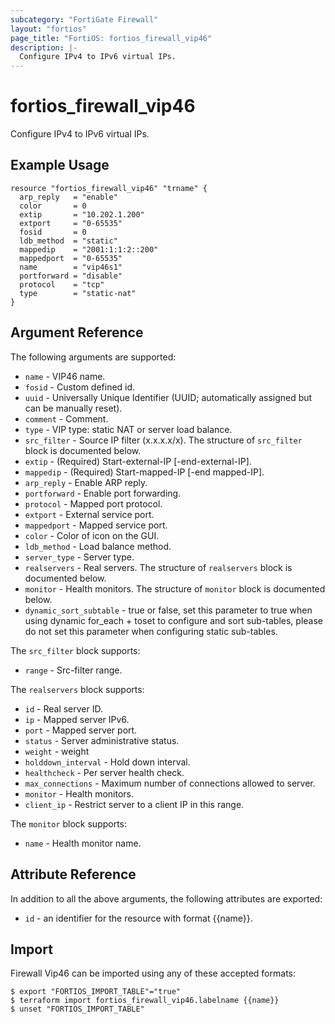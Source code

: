 ```yaml
---
subcategory: "FortiGate Firewall"
layout: "fortios"
page_title: "FortiOS: fortios_firewall_vip46"
description: |-
  Configure IPv4 to IPv6 virtual IPs.
---
```


# fortios_firewall_vip46
Configure IPv4 to IPv6 virtual IPs.

## Example Usage

```hcl
resource "fortios_firewall_vip46" "trname" {
  arp_reply   = "enable"
  color       = 0
  extip       = "10.202.1.200"
  extport     = "0-65535"
  fosid       = 0
  ldb_method  = "static"
  mappedip    = "2001:1:1:2::200"
  mappedport  = "0-65535"
  name        = "vip46s1"
  portforward = "disable"
  protocol    = "tcp"
  type        = "static-nat"
}
```

## Argument Reference


The following arguments are supported:

* `name` - VIP46 name.
* `fosid` - Custom defined id.
* `uuid` - Universally Unique Identifier (UUID; automatically assigned but can be manually reset).
* `comment` - Comment.
* `type` - VIP type: static NAT or server load balance.
* `src_filter` - Source IP filter (x.x.x.x/x). The structure of `src_filter` block is documented below.
* `extip` - (Required) Start-external-IP [-end-external-IP].
* `mappedip` - (Required) Start-mapped-IP [-end mapped-IP].
* `arp_reply` - Enable ARP reply.
* `portforward` - Enable port forwarding.
* `protocol` - Mapped port protocol.
* `extport` - External service port.
* `mappedport` - Mapped service port.
* `color` - Color of icon on the GUI.
* `ldb_method` - Load balance method.
* `server_type` - Server type.
* `realservers` - Real servers. The structure of `realservers` block is documented below.
* `monitor` - Health monitors. The structure of `monitor` block is documented below.
* `dynamic_sort_subtable` - true or false, set this parameter to true when using dynamic for_each + toset to configure and sort sub-tables, please do not set this parameter when configuring static sub-tables.

The `src_filter` block supports:

* `range` - Src-filter range.

The `realservers` block supports:

* `id` - Real server ID.
* `ip` - Mapped server IPv6.
* `port` - Mapped server port.
* `status` - Server administrative status.
* `weight` - weight
* `holddown_interval` - Hold down interval.
* `healthcheck` - Per server health check.
* `max_connections` - Maximum number of connections allowed to server.
* `monitor` - Health monitors.
* `client_ip` - Restrict server to a client IP in this range.

The `monitor` block supports:

* `name` - Health monitor name.


## Attribute Reference

In addition to all the above arguments, the following attributes are exported:
* `id` - an identifier for the resource with format {{name}}.

## Import

Firewall Vip46 can be imported using any of these accepted formats:
```
$ export "FORTIOS_IMPORT_TABLE"="true"
$ terraform import fortios_firewall_vip46.labelname {{name}}
$ unset "FORTIOS_IMPORT_TABLE"
```

